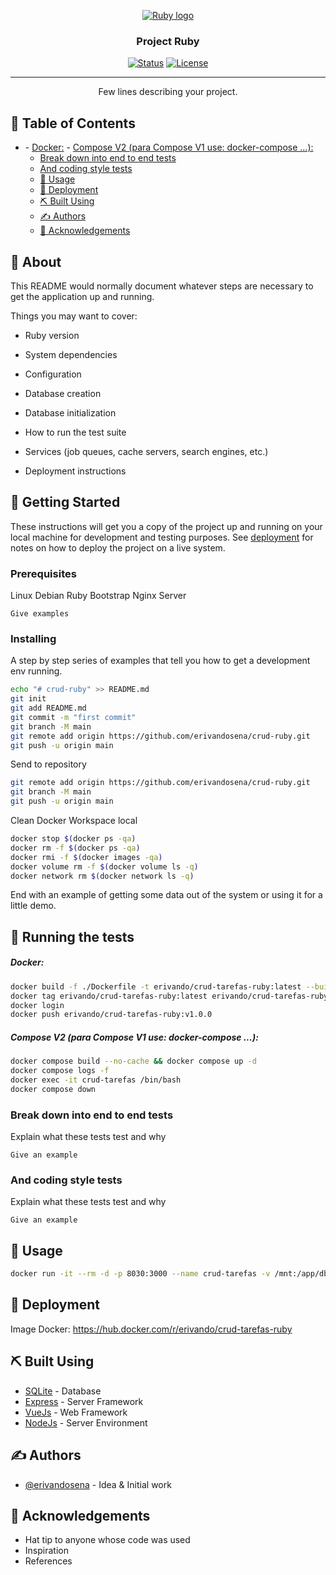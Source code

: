 <p align="center">
  <a href="" rel="noopener">
 <img width="" height="" src="https://i.imgur.com/vf30FJP.png" alt="Ruby logo"></a>
</p>

<h3 align="center">Project Ruby</h3>

<div align="center">

[![Status](https://img.shields.io/badge/status-active-success.svg)]() [![License](https://img.shields.io/badge/license-MIT-blue.svg)](/LICENSE)

</div>

---

<p align="center"> Few lines describing your project.
    <br> 
</p>

## 📝 Table of Contents

- [](#)
        - [Docker:](#docker)
        - [Compose V2 (para Compose V1 use: docker-compose ...):](#compose-v2-para-compose-v1-use-docker-compose-)
    - [Break down into end to end tests](#break-down-into-end-to-end-tests)
    - [And coding style tests](#and-coding-style-tests)
  - [🎈 Usage ](#-usage-)
  - [🚀 Deployment ](#-deployment-)
  - [⛏️ Built Using ](#️-built-using-)
  - [✍️ Authors ](#️-authors-)
  - [🎉 Acknowledgements ](#-acknowledgements-)

## 🧐 About <a name = "about"></a>

This README would normally document whatever steps are necessary to get the
application up and running.

Things you may want to cover:

* Ruby version

* System dependencies

* Configuration

* Database creation

* Database initialization

* How to run the test suite

* Services (job queues, cache servers, search engines, etc.)

* Deployment instructions


## 🏁 Getting Started <a name = "getting_started"></a>

These instructions will get you a copy of the project up and running on your local machine for development and testing purposes. See [deployment](#deployment) for notes on how to deploy the project on a live system.

### Prerequisites

Linux Debian
Ruby
Bootstrap
Nginx Server

```
Give examples
```

### Installing

A step by step series of examples that tell you how to get a development env running.

```bash
echo "# crud-ruby" >> README.md
git init
git add README.md
git commit -m "first commit"
git branch -M main
git remote add origin https://github.com/erivandosena/crud-ruby.git
git push -u origin main
```

Send to repository

```bash
git remote add origin https://github.com/erivandosena/crud-ruby.git
git branch -M main
git push -u origin main
```

Clean Docker Workspace local 

```bash
docker stop $(docker ps -qa)
docker rm -f $(docker ps -qa)
docker rmi -f $(docker images -qa)
docker volume rm -f $(docker volume ls -q)
docker network rm $(docker network ls -q)
```

End with an example of getting some data out of the system or using it for a little demo.

## 🔧 Running the tests <a name = "tests"></a>

##### Docker:
```bash
docker build -f ./Dockerfile -t erivando/crud-tarefas-ruby:latest --build-arg VERSION=1.0.0 --build-arg COMMIT_SHA=$(git rev-parse HEAD) --no-cache .
docker tag erivando/crud-tarefas-ruby:latest erivando/crud-tarefas-ruby:v1.0.0
docker login
docker push erivando/crud-tarefas-ruby:v1.0.0
```

##### Compose V2 (para Compose V1 use: docker-compose ...):
```bash
docker compose build --no-cache && docker compose up -d
docker compose logs -f
docker exec -it crud-tarefas /bin/bash
docker compose down
```

### Break down into end to end tests

Explain what these tests test and why

```
Give an example
```

### And coding style tests

Explain what these tests test and why

```
Give an example
```

## 🎈 Usage <a name="usage"></a>

```bash
docker run -it --rm -d -p 8030:3000 --name crud-tarefas -v /mnt:/app/db erivando/crud-tarefas-ruby:latest
```

## 🚀 Deployment <a name = "deployment"></a>

Image Docker: https://hub.docker.com/r/erivando/crud-tarefas-ruby

## ⛏️ Built Using <a name = "built_using"></a>

- [SQLite](https://www.sqlite.org/index.html) - Database
- [Express](https://expressjs.com/) - Server Framework
- [VueJs](https://vuejs.org/) - Web Framework
- [NodeJs](https://nodejs.org/en/) - Server Environment

## ✍️ Authors <a name = "authors"></a>

- [@erivandosena](https://github.com/erivandosena) - Idea & Initial work

## 🎉 Acknowledgements <a name = "acknowledgement"></a>

- Hat tip to anyone whose code was used
- Inspiration
- References